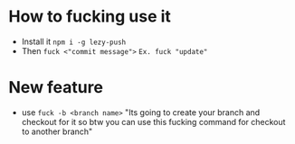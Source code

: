 # How to fucking use it
 - Install it `npm i -g lezy-push`
 - Then `fuck <"commit message">`
 `Ex. fuck "update"`
# New feature
 - use `fuck -b <branch name>` 
"Its going to create your branch and checkout for it so btw you can use this fucking command for checkout to another branch"
